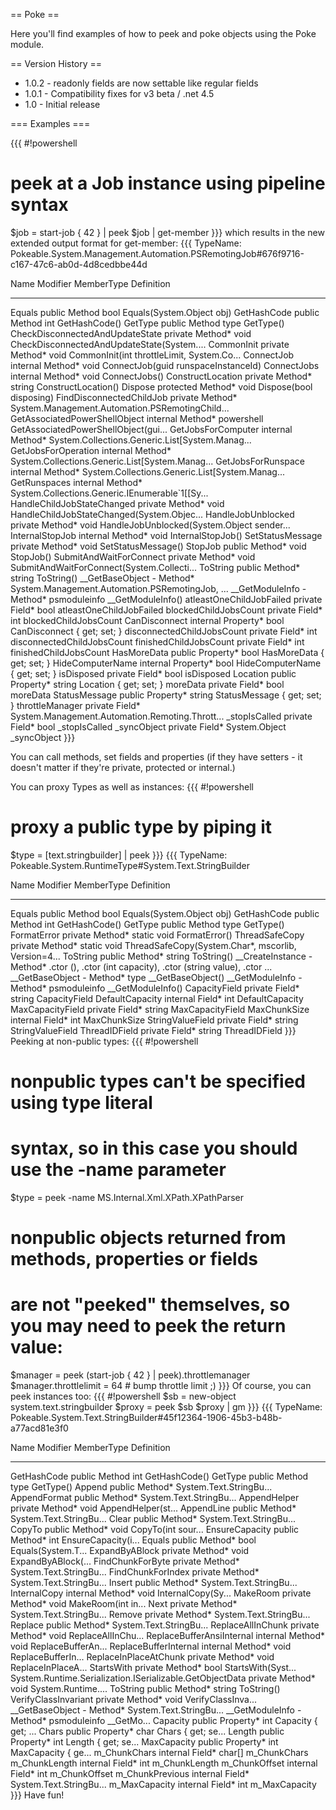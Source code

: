 == Poke ==

Here you'll find examples of how to peek and poke objects using the Poke module.

== Version History ==

* 1.0.2 - readonly fields are now settable like regular fields
* 1.0.1 - Compatibility fixes for v3 beta / .net 4.5
* 1.0   - Initial release
    
=== Examples ===

{{{
#!powershell
# peek at a Job instance using pipeline syntax
$job = start-job { 42 } | peek
$job | get-member
}}}
which results in the new extended output format for get-member:
{{{
   TypeName:
Pokeable.System.Management.Automation.PSRemotingJob#676f9716-c167-47c6-ab0d-4d8cedbbe44d

Name                            Modifier  MemberType Definition
----                            --------  ---------- ----------
Equals                          public    Method     bool Equals(System.Object obj)
GetHashCode                     public    Method     int GetHashCode()
GetType                         public    Method     type GetType()
CheckDisconnectedAndUpdateState private   Method*    void CheckDisconnectedAndUpdateState(System....
CommonInit                      private   Method*    void CommonInit(int throttleLimit, System.Co...
ConnectJob                      internal  Method*    void ConnectJob(guid runspaceInstanceId)
ConnectJobs                     internal  Method*    void ConnectJobs()
ConstructLocation               private   Method*    string ConstructLocation()
Dispose                         protected Method*    void Dispose(bool disposing)
FindDisconnectedChildJob        private   Method*    System.Management.Automation.PSRemotingChild...
GetAssociatedPowerShellObject   internal  Method*    powershell GetAssociatedPowerShellObject(gui...
GetJobsForComputer              internal  Method*    System.Collections.Generic.List[System.Manag...
GetJobsForOperation             internal  Method*    System.Collections.Generic.List[System.Manag...
GetJobsForRunspace              internal  Method*    System.Collections.Generic.List[System.Manag...
GetRunspaces                    internal  Method*    System.Collections.Generic.IEnumerable`1[[Sy...
HandleChildJobStateChanged      private   Method*    void HandleChildJobStateChanged(System.Objec...
HandleJobUnblocked              private   Method*    void HandleJobUnblocked(System.Object sender...
InternalStopJob                 internal  Method*    void InternalStopJob()
SetStatusMessage                private   Method*    void SetStatusMessage()
StopJob                         public    Method*    void StopJob()
SubmitAndWaitForConnect         private   Method*    void SubmitAndWaitForConnect(System.Collecti...
ToString                        public    Method*    string ToString()
__GetBaseObject                 -         Method*    System.Management.Automation.PSRemotingJob, ...
__GetModuleInfo                 -         Method*    psmoduleinfo __GetModuleInfo()
atleastOneChildJobFailed        private   Field*     bool atleastOneChildJobFailed
blockedChildJobsCount           private   Field*     int blockedChildJobsCount
CanDisconnect                   internal  Property*  bool CanDisconnect { get; set; }
disconnectedChildJobsCount      private   Field*     int disconnectedChildJobsCount
finishedChildJobsCount          private   Field*     int finishedChildJobsCount
HasMoreData                     public    Property*  bool HasMoreData { get; set; }
HideComputerName                internal  Property*  bool HideComputerName { get; set; }
isDisposed                      private   Field*     bool isDisposed
Location                        public    Property*  string Location { get; set; }
moreData                        private   Field*     bool moreData
StatusMessage                   public    Property*  string StatusMessage { get; set; }
throttleManager                 private   Field*     System.Management.Automation.Remoting.Thrott...
_stopIsCalled                   private   Field*     bool _stopIsCalled
_syncObject                     private   Field*     System.Object _syncObject
}}}

You can call methods, set fields and properties (if they have setters - it doesn't matter if they're private, protected or internal.)

You can proxy Types as well as instances:
{{{
#!powershell
# proxy a public type by piping it
$type = [text.stringbuilder] | peek
}}}
{{{
   TypeName: Pokeable.System.RuntimeType#System.Text.StringBuilder

Name             Modifier MemberType Definition
----             -------- ---------- ----------
Equals           public   Method     bool Equals(System.Object obj)
GetHashCode      public   Method     int GetHashCode()
GetType          public   Method     type GetType()
FormatError      private  Method*    static void FormatError()
ThreadSafeCopy   private  Method*    static void ThreadSafeCopy(System.Char*, mscorlib, Version=4...
ToString         public   Method*    string ToString()
__CreateInstance -        Method*    .ctor (), .ctor (int capacity), .ctor (string value), .ctor ...
__GetBaseObject  -        Method*    type __GetBaseObject()
__GetModuleInfo  -        Method*    psmoduleinfo __GetModuleInfo()
CapacityField    private  Field*     string CapacityField
DefaultCapacity  internal Field*     int DefaultCapacity
MaxCapacityField private  Field*     string MaxCapacityField
MaxChunkSize     internal Field*     int MaxChunkSize
StringValueField private  Field*     string StringValueField
ThreadIDField    private  Field*     string ThreadIDField
}}}
Peeking at non-public types:
{{{
#!powershell
# nonpublic types can't be specified using type literal
# syntax, so in this case you should use the -name parameter
$type = peek -name MS.Internal.Xml.XPath.XPathParser

# nonpublic objects returned from methods, properties or fields
# are not "peeked" themselves, so you may need to peek the return value:
$manager = peek (start-job { 42 } | peek).throttlemanager
$manager.throttlelimit = 64 # bump throttle limit ;)
}}}
Of course, you can peek instances too:
{{{
#!powershell
$sb = new-object system.text.stringbuilder
$proxy = peek $sb
$proxy | gm
}}}
{{{
   TypeName: Pokeable.System.Text.StringBuilder#45f12364-1906-45b3-b48b-a77acd81e3f0

Name                                                     Modifier MemberType Definition
----                                                     -------- ---------- ----------
GetHashCode                                              public   Method     int GetHashCode()
GetType                                                  public   Method     type GetType()
Append                                                   public   Method*    System.Text.StringBu...
AppendFormat                                             public   Method*    System.Text.StringBu...
AppendHelper                                             private  Method*    void AppendHelper(st...
AppendLine                                               public   Method*    System.Text.StringBu...
Clear                                                    public   Method*    System.Text.StringBu...
CopyTo                                                   public   Method*    void CopyTo(int sour...
EnsureCapacity                                           public   Method*    int EnsureCapacity(i...
Equals                                                   public   Method*    bool Equals(System.T...
ExpandByABlock                                           private  Method*    void ExpandByABlock(...
FindChunkForByte                                         private  Method*    System.Text.StringBu...
FindChunkForIndex                                        private  Method*    System.Text.StringBu...
Insert                                                   public   Method*    System.Text.StringBu...
InternalCopy                                             internal Method*    void InternalCopy(Sy...
MakeRoom                                                 private  Method*    void MakeRoom(int in...
Next                                                     private  Method*    System.Text.StringBu...
Remove                                                   private  Method*    System.Text.StringBu...
Replace                                                  public   Method*    System.Text.StringBu...
ReplaceAllInChunk                                        private  Method*    void ReplaceAllInChu...
ReplaceBufferAnsiInternal                                internal Method*    void ReplaceBufferAn...
ReplaceBufferInternal                                    internal Method*    void ReplaceBufferIn...
ReplaceInPlaceAtChunk                                    private  Method*    void ReplaceInPlaceA...
StartsWith                                               private  Method*    bool StartsWith(Syst...
System.Runtime.Serialization.ISerializable.GetObjectData private  Method*    void System.Runtime....
ToString                                                 public   Method*    string ToString()
VerifyClassInvariant                                     private  Method*    void VerifyClassInva...
__GetBaseObject                                          -        Method*    System.Text.StringBu...
__GetModuleInfo                                          -        Method*    psmoduleinfo __GetMo...
Capacity                                                 public   Property*  int Capacity { get; ...
Chars                                                    public   Property*  char Chars { get; se...
Length                                                   public   Property*  int Length { get; se...
MaxCapacity                                              public   Property*  int MaxCapacity { ge...
m_ChunkChars                                             internal Field*     char[] m_ChunkChars
m_ChunkLength                                            internal Field*     int m_ChunkLength
m_ChunkOffset                                            internal Field*     int m_ChunkOffset
m_ChunkPrevious                                          internal Field*     System.Text.StringBu...
m_MaxCapacity                                            internal Field*     int m_MaxCapacity
}}}
Have fun!
